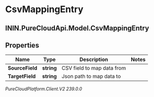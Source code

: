 # CsvMappingEntry

## ININ.PureCloudApi.Model.CsvMappingEntry

## Properties

|Name | Type | Description | Notes|
|------------ | ------------- | ------------- | -------------|
| **SourceField** | **string** | CSV field to map data from | |
| **TargetField** | **string** | Json path to map data to | |



_PureCloudPlatform.Client.V2 239.0.0_
